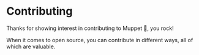 # Contributing

Thanks for showing interest in contributing to Muppet 💖, you rock!

When it comes to open source, you can contribute in different ways, all of which are valuable.
